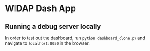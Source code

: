 WIDAP Dash App
=====

## Running a debug server locally
In order to test out the dashboard, run `python dashboard_clone.py` and navigate to `localhost:8050` in the browser.
